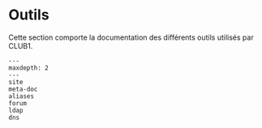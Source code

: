 Outils
======

Cette section comporte la documentation des différents outils utilisés par CLUB1.

```{toctree}
---
maxdepth: 2
---
site
meta-doc
aliases
forum
ldap
dns
```
